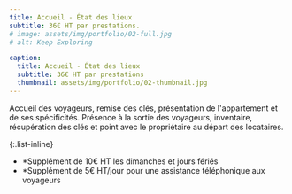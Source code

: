```yaml
---
title: Accueil - État des lieux
subtitle: 36€ HT par prestations.
# image: assets/img/portfolio/02-full.jpg
# alt: Keep Exploring

caption:
  title: Accueil - État des lieux
  subtitle: 36€ HT par prestations
  thumbnail: assets/img/portfolio/02-thumbnail.jpg
---
```

Accueil des voyageurs, remise des clés, présentation de l'appartement et de ses spécificités. Présence à la sortie des voyageurs, inventaire, récupération des clés et point avec le propriétaire au départ des locataires.

{:.list-inline}
- *Supplément de 10€ HT les dimanches et jours fériés
- *Supplément de 5€ HT/jour pour une assistance téléphonique aux voyageurs

